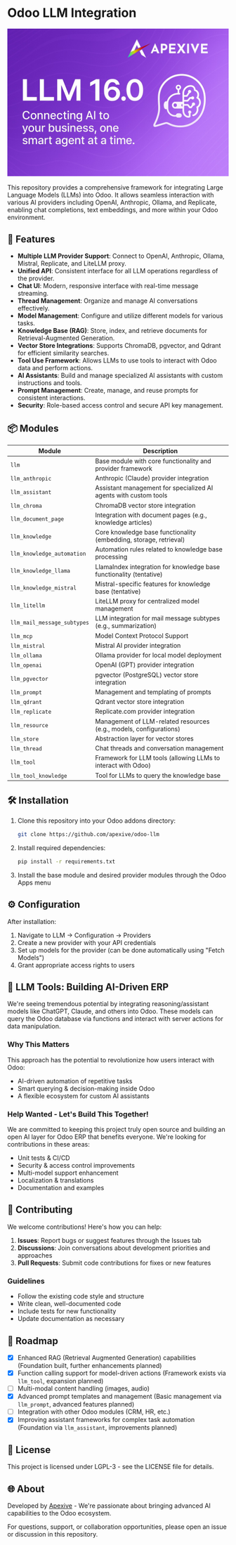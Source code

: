 # Odoo LLM Integration

![Banner](llm/static/description/banner.jpeg)

This repository provides a comprehensive framework for integrating Large Language Models (LLMs) into Odoo. It allows seamless interaction with various AI providers including OpenAI, Anthropic, Ollama, and Replicate, enabling chat completions, text embeddings, and more within your Odoo environment.

## 🚀 Features

- **Multiple LLM Provider Support**: Connect to OpenAI, Anthropic, Ollama, Mistral, Replicate, and LiteLLM proxy.
- **Unified API**: Consistent interface for all LLM operations regardless of the provider.
- **Chat UI**: Modern, responsive interface with real-time message streaming.
- **Thread Management**: Organize and manage AI conversations effectively.
- **Model Management**: Configure and utilize different models for various tasks.
- **Knowledge Base (RAG)**: Store, index, and retrieve documents for Retrieval-Augmented Generation.
- **Vector Store Integrations**: Supports ChromaDB, pgvector, and Qdrant for efficient similarity searches.
- **Tool Use Framework**: Allows LLMs to use tools to interact with Odoo data and perform actions.
- **AI Assistants**: Build and manage specialized AI assistants with custom instructions and tools.
- **Prompt Management**: Create, manage, and reuse prompts for consistent interactions.
- **Security**: Role-based access control and secure API key management.

## 📦 Modules

| Module                     | Description                                                              |
|----------------------------|--------------------------------------------------------------------------|
| `llm`                      | Base module with core functionality and provider framework               |
| `llm_anthropic`            | Anthropic (Claude) provider integration                                |
| `llm_assistant`            | Assistant management for specialized AI agents with custom tools         |
| `llm_chroma`               | ChromaDB vector store integration                                        |
| `llm_document_page`        | Integration with document pages (e.g., knowledge articles)               |
| `llm_knowledge`            | Core knowledge base functionality (embedding, storage, retrieval)        |
| `llm_knowledge_automation` | Automation rules related to knowledge base processing                    |
| `llm_knowledge_llama`      | LlamaIndex integration for knowledge base functionality (tentative)      |
| `llm_knowledge_mistral`    | Mistral-specific features for knowledge base (tentative)                 |
| `llm_litellm`              | LiteLLM proxy for centralized model management                           |
| `llm_mail_message_subtypes`| LLM integration for mail message subtypes (e.g., summarization)          |
| `llm_mcp`                  | Model Context Protocol Support                                          |
| `llm_mistral`              | Mistral AI provider integration                                          |
| `llm_ollama`               | Ollama provider for local model deployment                               |
| `llm_openai`               | OpenAI (GPT) provider integration                                        |
| `llm_pgvector`             | pgvector (PostgreSQL) vector store integration                           |
| `llm_prompt`               | Management and templating of prompts                                     |
| `llm_qdrant`               | Qdrant vector store integration                                          |
| `llm_replicate`            | Replicate.com provider integration                                       |
| `llm_resource`             | Management of LLM-related resources (e.g., models, configurations)     |
| `llm_store`                | Abstraction layer for vector stores                                      |
| `llm_thread`               | Chat threads and conversation management                                 |
| `llm_tool`                 | Framework for LLM tools (allowing LLMs to interact with Odoo)          |
| `llm_tool_knowledge`       | Tool for LLMs to query the knowledge base                                |

## 🛠️ Installation

1. Clone this repository into your Odoo addons directory:
   ```bash
   git clone https://github.com/apexive/odoo-llm
   ```

2. Install required dependencies:
   ```bash
   pip install -r requirements.txt
   ```

3. Install the base module and desired provider modules through the Odoo Apps menu

## ⚙️ Configuration

After installation:

1. Navigate to LLM → Configuration → Providers
2. Create a new provider with your API credentials
3. Set up models for the provider (can be done automatically using "Fetch Models")
4. Grant appropriate access rights to users

## 🔄 LLM Tools: Building AI-Driven ERP

We're seeing tremendous potential by integrating reasoning/assistant models like ChatGPT, Claude, and others into Odoo. These models can query the Odoo database via functions and interact with server actions for data manipulation.

### Why This Matters

This approach has the potential to revolutionize how users interact with Odoo:
- AI-driven automation of repetitive tasks
- Smart querying & decision-making inside Odoo
- A flexible ecosystem for custom AI assistants

### Help Wanted - Let's Build This Together!

We are committed to keeping this project truly open source and building an open AI layer for Odoo ERP that benefits everyone. We're looking for contributions in these areas:

- Unit tests & CI/CD
- Security & access control improvements
- Multi-model support enhancement
- Localization & translations
- Documentation and examples

## 🤝 Contributing

We welcome contributions! Here's how you can help:

1. **Issues**: Report bugs or suggest features through the Issues tab
2. **Discussions**: Join conversations about development priorities and approaches
3. **Pull Requests**: Submit code contributions for fixes or new features

### Guidelines

- Follow the existing code style and structure
- Write clean, well-documented code
- Include tests for new functionality
- Update documentation as necessary

## 🔮 Roadmap

- [x] Enhanced RAG (Retrieval Augmented Generation) capabilities (Foundation built, further enhancements planned)
- [x] Function calling support for model-driven actions (Framework exists via `llm_tool`, expansion planned)
- [ ] Multi-modal content handling (images, audio)
- [x] Advanced prompt templates and management (Basic management via `llm_prompt`, advanced features planned)
- [ ] Integration with other Odoo modules (CRM, HR, etc.)
- [x] Improving assistant frameworks for complex task automation (Foundation via `llm_assistant`, improvements planned)

## 📜 License

This project is licensed under LGPL-3 - see the LICENSE file for details.

## 🌐 About

Developed by [Apexive](https://apexive.com) - We're passionate about bringing advanced AI capabilities to the Odoo ecosystem.

For questions, support, or collaboration opportunities, please open an issue or discussion in this repository.
